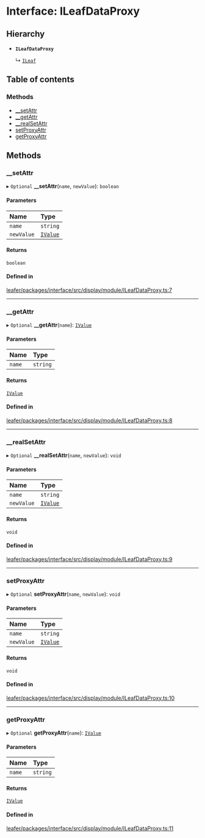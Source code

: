 # Interface: ILeafDataProxy

## Hierarchy

- **`ILeafDataProxy`**

  ↳ [`ILeaf`](ILeaf.md)

## Table of contents

### Methods

- [\_\_setAttr](ILeafDataProxy.md#__setattr)
- [\_\_getAttr](ILeafDataProxy.md#__getattr)
- [\_\_realSetAttr](ILeafDataProxy.md#__realsetattr)
- [setProxyAttr](ILeafDataProxy.md#setproxyattr)
- [getProxyAttr](ILeafDataProxy.md#getproxyattr)

## Methods

### \_\_setAttr

▸ `Optional` **__setAttr**(`name`, `newValue`): `boolean`

#### Parameters

| Name | Type |
| :------ | :------ |
| `name` | `string` |
| `newValue` | [`IValue`](../modules.md#ivalue) |

#### Returns

`boolean`

#### Defined in

[leafer/packages/interface/src/display/module/ILeafDataProxy.ts:7](https://github.com/leaferjs/leafer/blob/985f85e/packages/interface/src/display/module/ILeafDataProxy.ts#L7)

___

### \_\_getAttr

▸ `Optional` **__getAttr**(`name`): [`IValue`](../modules.md#ivalue)

#### Parameters

| Name | Type |
| :------ | :------ |
| `name` | `string` |

#### Returns

[`IValue`](../modules.md#ivalue)

#### Defined in

[leafer/packages/interface/src/display/module/ILeafDataProxy.ts:8](https://github.com/leaferjs/leafer/blob/985f85e/packages/interface/src/display/module/ILeafDataProxy.ts#L8)

___

### \_\_realSetAttr

▸ `Optional` **__realSetAttr**(`name`, `newValue`): `void`

#### Parameters

| Name | Type |
| :------ | :------ |
| `name` | `string` |
| `newValue` | [`IValue`](../modules.md#ivalue) |

#### Returns

`void`

#### Defined in

[leafer/packages/interface/src/display/module/ILeafDataProxy.ts:9](https://github.com/leaferjs/leafer/blob/985f85e/packages/interface/src/display/module/ILeafDataProxy.ts#L9)

___

### setProxyAttr

▸ `Optional` **setProxyAttr**(`name`, `newValue`): `void`

#### Parameters

| Name | Type |
| :------ | :------ |
| `name` | `string` |
| `newValue` | [`IValue`](../modules.md#ivalue) |

#### Returns

`void`

#### Defined in

[leafer/packages/interface/src/display/module/ILeafDataProxy.ts:10](https://github.com/leaferjs/leafer/blob/985f85e/packages/interface/src/display/module/ILeafDataProxy.ts#L10)

___

### getProxyAttr

▸ `Optional` **getProxyAttr**(`name`): [`IValue`](../modules.md#ivalue)

#### Parameters

| Name | Type |
| :------ | :------ |
| `name` | `string` |

#### Returns

[`IValue`](../modules.md#ivalue)

#### Defined in

[leafer/packages/interface/src/display/module/ILeafDataProxy.ts:11](https://github.com/leaferjs/leafer/blob/985f85e/packages/interface/src/display/module/ILeafDataProxy.ts#L11)
